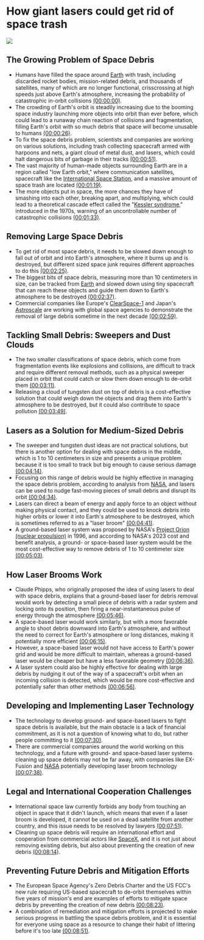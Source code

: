 
# How giant lasers could get rid of space trash
![](https://i.ytimg.com/vi/VQKpMmBDtZo/maxresdefault.jpg)



## The Growing Problem of Space Debris
- Humans have filled the space around [Earth](https://en.wikipedia.org/wiki/Earth) with trash, including discarded rocket bodies, mission-related debris, and thousands of satellites, many of which are no longer functional, crisscrossing at high speeds just above Earth's atmosphere, increasing the probability of catastrophic in-orbit collisions [(00:00:00)](https://www.youtube.com/watch?v=VQKpMmBDtZo&t=0s).
- The crowding of Earth's orbit is steadily increasing due to the booming space industry launching more objects into orbit than ever before, which could lead to a runaway chain reaction of collisions and fragmentation, filling Earth's orbit with so much debris that space will become unusable to humans [(00:00:26)](https://www.youtube.com/watch?v=VQKpMmBDtZo&t=26s).
- To fix the space debris problem, scientists and companies are working on various solutions, including trash collecting spacecraft armed with harpoons and nets, a giant cloud of metal dust, and lasers, which could halt dangerous bits of garbage in their tracks [(00:00:51)](https://www.youtube.com/watch?v=VQKpMmBDtZo&t=51s).
- The vast majority of human-made objects surrounding Earth are in a region called "low Earth orbit," where communication satellites, spacecraft like the [International Space Station](https://en.wikipedia.org/wiki/International_Space_Station), and a massive amount of space trash are located [(00:01:19)](https://www.youtube.com/watch?v=VQKpMmBDtZo&t=79s).
- The more objects put in space, the more chances they have of smashing into each other, breaking apart, and multiplying, which could lead to a theoretical cascade effect called the "[Kessler syndrome](https://en.wikipedia.org/wiki/Kessler_syndrome)," introduced in the 1970s, warning of an uncontrollable number of catastrophic collisions [(00:01:33)](https://www.youtube.com/watch?v=VQKpMmBDtZo&t=93s).

## Removing Large Space Debris
- To get rid of most space debris, it needs to be slowed down enough to fall out of orbit and into Earth's atmosphere, where it burns up and is destroyed, but different sized space junk requires different approaches to do this [(00:02:25)](https://www.youtube.com/watch?v=VQKpMmBDtZo&t=145s).
- The biggest bits of space debris, measuring more than 10 centimeters in size, can be tracked from [Earth](https://en.wikipedia.org/wiki/Earth) and slowed down using tiny spacecraft that can reach these objects and guide them down to Earth's atmosphere to be destroyed [(00:02:37)](https://www.youtube.com/watch?v=VQKpMmBDtZo&t=157s).
- Commercial companies like Europe's [ClearSpace-1](https://en.wikipedia.org/wiki/ClearSpace-1) and Japan's [Astroscale](https://en.wikipedia.org/wiki/Astroscale) are working with global space agencies to demonstrate the removal of large debris sometime in the next decade [(00:02:59)](https://www.youtube.com/watch?v=VQKpMmBDtZo&t=179s).

## Tackling Small Debris: Sweepers and Dust Clouds
- The two smaller classifications of space debris, which come from fragmentation events like explosions and collisions, are difficult to track and require different removal methods, such as a physical sweeper placed in orbit that could catch or slow them down enough to de-orbit them [(00:03:11)](https://www.youtube.com/watch?v=VQKpMmBDtZo&t=191s).
- Releasing a cloud of tungsten dust on top of debris is a cost-effective solution that could weigh down the objects and drag them into Earth's atmosphere to be destroyed, but it could also contribute to space pollution [(00:03:49)](https://www.youtube.com/watch?v=VQKpMmBDtZo&t=229s).

## Lasers as a Solution for Medium-Sized Debris
- The sweeper and tungsten dust ideas are not practical solutions, but there is another option for dealing with space debris in the middle, which is 1 to 10 centimeters in size and presents a unique problem because it is too small to track but big enough to cause serious damage [(00:04:14)](https://www.youtube.com/watch?v=VQKpMmBDtZo&t=254s).
- Focusing on this range of debris would be highly effective in managing the space debris problem, according to analysis from [NASA](https://en.wikipedia.org/wiki/NASA), and lasers can be used to nudge fast-moving pieces of small debris and disrupt its orbit [(00:04:34)](https://www.youtube.com/watch?v=VQKpMmBDtZo&t=274s).
- Lasers can direct a beam of energy and apply force to an object without making physical contact, and they could be used to knock debris into higher orbits or lower it into Earth's atmosphere to be destroyed, which is sometimes referred to as a "laser broom" [(00:04:41)](https://www.youtube.com/watch?v=VQKpMmBDtZo&t=281s).
- A ground-based laser system was proposed by NASA's [Project Orion (nuclear propulsion)](https://en.wikipedia.org/wiki/Project_Orion_(nuclear_propulsion)) in 1996, and according to NASA's 2023 cost and benefit analysis, a ground- or space-based laser system would be the most cost-effective way to remove debris of 1 to 10 centimeter size [(00:05:03)](https://www.youtube.com/watch?v=VQKpMmBDtZo&t=303s).

## How Laser Brooms Work
- Claude Phipps, who originally proposed the idea of using lasers to deal with space debris, explains that a ground-based laser for debris removal would work by detecting a small piece of debris with a radar system and locking onto its position, then firing a near-instantaneous pulse of energy through the atmosphere [(00:05:46)](https://www.youtube.com/watch?v=VQKpMmBDtZo&t=346s).
- A space-based laser would work similarly, but with a more favorable angle to shoot debris downward into Earth's atmosphere, and without the need to correct for Earth's atmosphere or long distances, making it potentially more efficient [(00:06:15)](https://www.youtube.com/watch?v=VQKpMmBDtZo&t=375s).
- However, a space-based laser would not have access to Earth's power grid and would be more difficult to maintain, whereas a ground-based laser would be cheaper but have a less favorable geometry [(00:06:36)](https://www.youtube.com/watch?v=VQKpMmBDtZo&t=396s).
- A laser system could also be highly effective for dealing with large debris by nudging it out of the way of a spacecraft's orbit when an incoming collision is detected, which would be more cost-effective and potentially safer than other methods [(00:06:56)](https://www.youtube.com/watch?v=VQKpMmBDtZo&t=416s).

## Developing and Implementing Laser Technology
- The technology to develop ground- and space-based lasers to fight space debris is available, but the main obstacle is a lack of financial commitment, as it is not a question of knowing what to do, but rather people committing to it [(00:07:30)](https://www.youtube.com/watch?v=VQKpMmBDtZo&t=450s).
- There are commercial companies around the world working on this technology, and a future with ground- and space-based laser systems cleaning up space debris may not be far away, with companies like EX-Fusion and [NASA](https://en.wikipedia.org/wiki/NASA) potentially developing laser broom technology [(00:07:38)](https://www.youtube.com/watch?v=VQKpMmBDtZo&t=458s).

## Legal and International Cooperation Challenges
- International space law currently forbids any body from touching an object in space that it didn't launch, which means that even if a laser broom is developed, it cannot be used on a dead satellite from another country, and this issue needs to be resolved by lawyers [(00:07:51)](https://www.youtube.com/watch?v=VQKpMmBDtZo&t=471s).
- Cleaning up space debris will require an international effort and cooperation from commercial actors like [SpaceX](https://en.wikipedia.org/wiki/SpaceX), and it is not just about removing existing debris, but also about preventing the creation of new debris [(00:08:14)](https://www.youtube.com/watch?v=VQKpMmBDtZo&t=494s).

## Preventing Future Debris and Mitigation Efforts
- The European Space Agency's Zero Debris Charter and the US FCC's new rule requiring US-based spacecraft to de-orbit themselves within five years of mission's end are examples of efforts to mitigate space debris by preventing the creation of new debris [(00:08:23)](https://www.youtube.com/watch?v=VQKpMmBDtZo&t=503s).
- A combination of remediation and mitigation efforts is projected to make serious progress in battling the space debris problem, and it is essential for everyone using space as a resource to change their habit of littering before it's too late [(00:08:51)](https://www.youtube.com/watch?v=VQKpMmBDtZo&t=531s).
